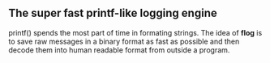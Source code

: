 ## The super fast printf-like logging engine

printf() spends the most part of time in formating strings. The idea of
**flog** is to save raw messages in a binary format as fast as possible and
then decode them into human readable format from outside a program.
